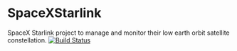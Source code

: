 # SpaceXStarlink
 SpaceX Starlink project to manage and monitor their low earth orbit satellite constellation. 
[![Build Status](https://dev.azure.com/nuwangamlath/SpaceXStarlink/_apis/build/status/NuwanGamlath.SpaceXStarlink?branchName=main)](https://dev.azure.com/nuwangamlath/SpaceXStarlink/_build/latest?definitionId=1&branchName=main)